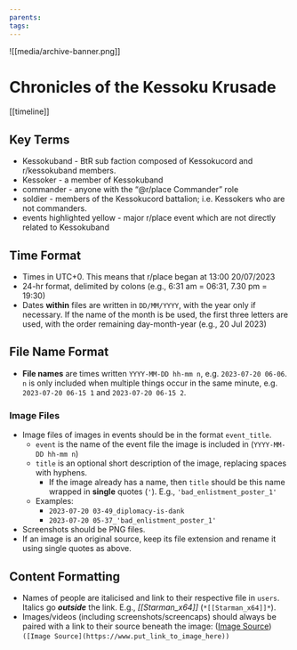 ```yaml
---
parents: 
tags: 
---
```

![[media/archive-banner.png]]

# Chronicles of the Kessoku Krusade
[[timeline]]

## Key Terms
- Kessokuband - BtR sub faction composed of Kessokucord and r/kessokuband members.
- Kessoker - a member of Kessokuband
- commander - anyone with the “@r/place Commander” role
- soldier - members of the Kessokucord battalion; i.e. Kessokers who are not commanders.
- events highlighted yellow - major r/place event which are not directly related to Kessokuband

## Time Format
- Times in UTC+0. This means that r/place began at 13:00 20/07/2023
- 24-hr format, delimited by colons (e.g., 6:31 am = 06:31, 7.30 pm = 19:30)
- Dates **within** files are written in `DD/MM/YYYY`, with the year only if necessary. If the name of the month is be used, the first three letters are used, with the order remaining day-month-year (e.g., 20 Jul 2023)

## File Name Format
- **File names** are times written `YYYY-MM-DD hh-mm n`, e.g. `2023-07-20 06-06`. `n` is only included when multiple things occur in the same minute, e.g. `2023-07-20 06-15 1` and `2023-07-20 06-15 2`.
### Image Files
- Image files of images in events should be in the format `event_title`.
	- `event` is the name of the event file the image is included in (`YYYY-MM-DD hh-mm n`)
	- `title` is an optional short description of the image, replacing spaces with hyphens.
		- If the image already has a name, then `title` should be this name wrapped in **single** quotes (`'`). E.g., `'bad_enlistment_poster_1'`
	- Examples:
		- `2023-07-20 03-49_diplomacy-is-dank`
		- `2023-07-20 05-37_'bad_enlistment_poster_1'`
- Screenshots should be PNG files.
- If an image is an original source, keep its file extension and rename it using single quotes as above.

## Content Formatting
- Names of people are italicised and link to their respective file in `users`. Italics go ***outside*** the link. E.g., *[[Starman_x64]]* (`*[[Starman_x64]]*`).
- Images/videos (including screenshots/screencaps) should always be paired with a link to their source beneath the image: ([Image Source](https://www.put_link_to_image_here)) `([Image Source](https://www.put_link_to_image_here))`
